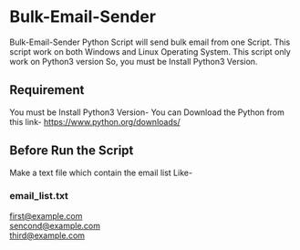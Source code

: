 # Bulk-Email-Sender
Bulk-Email-Sender Python Script will send bulk email from one Script. This script work on both Windows and Linux Operating System. This script only work on Python3 version So, you must be Install Python3 Version.

## Requirement
You must be Install Python3 Version-
You can Download the Python from this link-
https://www.python.org/downloads/

## Before Run the Script
Make a text file which contain the email list Like-

### email_list.txt
first@example.com<br/>
sencond@example.com<br/>
third@example.com
